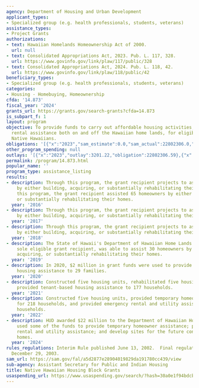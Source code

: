 ```yaml
---
agency: Department of Housing and Urban Development
applicant_types:
- Specialized group (e.g. health professionals, students, veterans)
assistance_types:
- Project Grants
authorizations:
- text: Hawaiian Homelands Homeownership Act of 2000.
  url: null
- text: Consolidated Appropriations Act, 2023. Pub. L. 117, 328.
  url: https://www.govinfo.gov/link/plaw/117/public/328
- text: Consolidated Appropriations Act, 2024. Pub. L. 118, 42.
  url: https://www.govinfo.gov/link/plaw/118/public/42
beneficiary_types:
- Specialized group (e.g. health professionals, students, veterans)
categories:
- Housing - Homebuying, Homeownership
cfda: '14.873'
fiscal_year: '2024'
grants_url: https://grants.gov/search-grants?cfda=14.873
is_subpart_f: 1
layout: program
objective: To provide funds to carry out affordable housing activities, including
  rental assistance both on and off the Hawaiian home lands, for eligible low-income
  Native Hawaiians.
obligations: '[{"x":"2023","sam_estimate":0.0,"sam_actual":22802306.0,"usa_spending_actual":22802306.59},{"x":"2024","sam_estimate":0.0,"sam_actual":22300000.0,"usa_spending_actual":22300000.0},{"x":"2025","sam_estimate":0.0,"sam_actual":22300000.0,"usa_spending_actual":0.0}]'
other_program_spending: null
outlays: '[{"x":"2023","outlay":3201.22,"obligation":22802306.59},{"x":"2024","outlay":0.0,"obligation":22300000.0},{"x":"2025","outlay":0.0,"obligation":0.0}]'
permalink: /program/14.873.html
popular_name: ''
program_type: assistance_listing
results:
- description: Through this program, the grant recipient projects to assist 30 homeowners
    by either building, acquiring, or substantially rehabilitating their homes. Through
    this program, the grant recipient assisted 65 homeowners by either building, acquiring,
    or substantially rehabilitating their homes.
  year: '2016'
- description: Through this program, the grant recipient projects to assist 65 homeowners
    by either building, acquiring, or substantially rehabilitating their homes.
  year: '2017'
- description: Through this program, the grant recipient projects to assist 30 homeowners
    by either building, acquiring, or substantially rehabilitating their homes.
  year: '2018'
- description: The State of Hawaii's Department of Hawaiian Home Lands (DHHL), the
    sole eligible grant recipient, was able to assist 30 homeowners by either building,
    acquiring, or substantially rehabilitating their homes.
  year: '2019'
- description: In 2020, $2 million in grant funds were used to provide tenant-based
    housing assistance to 29 families.
  year: '2020'
- description: Constructed five housing units, rehabilitated five housing units, and
    provided tenant-based housing assistance to 177 households.
  year: '2021'
- description: Constructed five housing units, provided temporary homeowner assistance
    for 218 households, and provided emergency rental and utility assistance for 231
    households.
  year: '2022'
- description: HUD awarded $22 million to the Department of Hawaiian Home Lands, which
    used some of the funds to provide temporary homeowner assistance; provide emergency
    rental and utility assistance; and develop sites for the future construction of
    homes.
  year: '2024'
rules_regulations: Interim Rule published June 13, 2002.  Final regulations effective
  December 29, 2003.
sam_url: https://sam.gov/fal/a5d2877e28904019829da191780cc439/view
sub-agency: Assistant Secretary for Public and Indian Housing
title: Native Hawaiian Housing Block Grants
usaspending_url: https://www.usaspending.gov/search/?hash=30a0e1f94bdcb08c450624a8f932fd12
---
```

